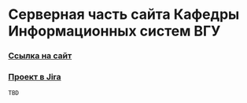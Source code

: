 # Серверная часть сайта Кафедры Информационных систем ВГУ

### [Ссылка на сайт](https://www.cs.vsu.ru/is)

### [Проект в Jira](https://krystall.atlassian.net/jira/software/projects/ISAPP/boards/2)

`TBD`